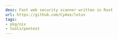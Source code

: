 ```yaml
---
desc: Fast web security scanner written in Rust
url: https://github.com/CyAxe/lotus
tags:
- pkg/nix
- tools/pentest
---
```

